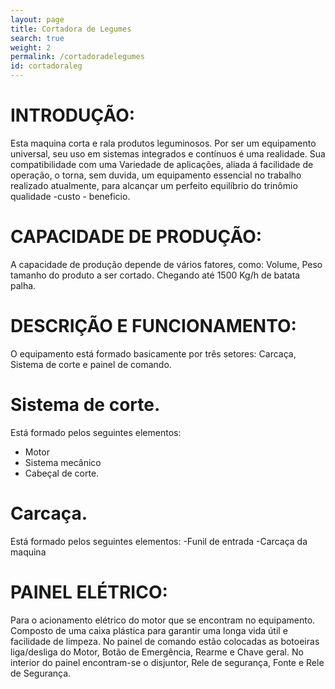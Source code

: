```yaml
---
layout: page
title: Cortadora de Legumes
search: true
weight: 2
permalink: /cortadoradelegumes
id: cortadoraleg
---
```


# INTRODUÇÃO:
Esta maquina corta e rala produtos leguminosos. Por ser um equipamento universal, seu uso em sistemas integrados e contínuos é uma realidade. Sua compatibilidade com uma Variedade de aplicações, aliada á facilidade de operação, o torna, sem duvida, um equipamento essencial no trabalho realizado atualmente, para alcançar um perfeito equilíbrio do trinômio qualidade -custo - beneficio.

# CAPACIDADE DE PRODUÇÃO:
A capacidade de produção depende de vários fatores, como: Volume, Peso tamanho do produto a ser cortado. Chegando até 1500 Kg/h de batata palha.

# DESCRIÇÃO E FUNCIONAMENTO:
O equipamento está formado basicamente por três setores: Carcaça, Sistema de corte e painel de comando.

# Sistema de corte.
 Está formado pelos seguintes elementos:
- Motor
- Sistema mecânico
- Cabeçal de corte.

# Carcaça.
Está formado pelos seguintes elementos:
-Funil de entrada
-Carcaça da maquina

# PAINEL ELÉTRICO:
Para o acionamento elétrico do motor que se encontram no equipamento.
Composto de uma caixa plástica para garantir uma longa vida útil e facilidade de limpeza.
No painel de comando estão colocadas as botoeiras liga/desliga do Motor, Botão de Emergência, Rearme e Chave geral.
No interior do painel encontram-se o disjuntor, Rele de segurança, Fonte e Rele de Segurança.
